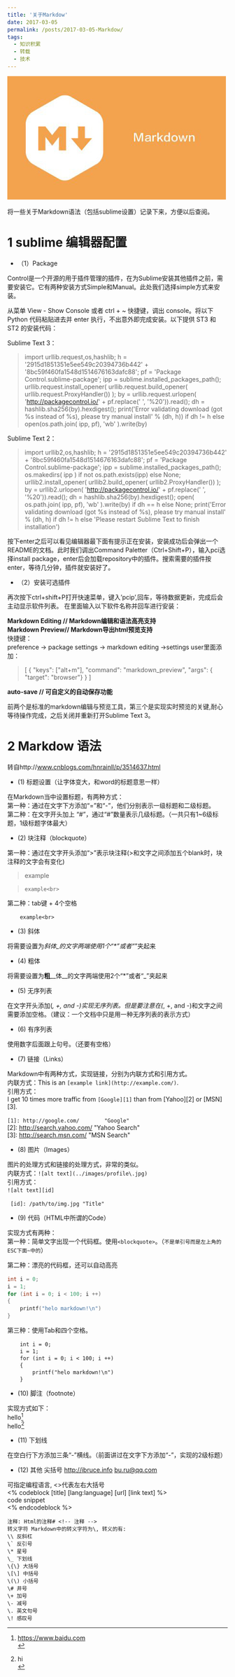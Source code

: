 ```yaml
---
title: '关于Markdow'
date: 2017-03-05
permalink: /posts/2017-03-05-Markdow/
tags:
  - 知识积累
  - 转载
  - 技术
---
```


!["markdown"](../images/markdown.jpg)

将一些关于Markdown语法（包括sublime设置）记录下来，方便以后查阅。

<!-- more -->
# 1 sublime 编辑器配置

* （1）Package 

Control是一个开源的用于插件管理的插件，在为Sublime安装其他插件之前，需要安装它。它有两种安装方式Simple和Manual。此处我们选择simple方式来安装。<br>

从菜单 View - Show Console 或者 ctrl + ~ 快捷键，调出 console。将以下 Python 代码粘贴进去并 enter 执行，不出意外即完成安装。以下提供 ST3 和 ST2 的安装代码：<br>

Sublime Text 3：<br>


>import urllib.request,os,hashlib; h = '2915d1851351e5ee549c20394736b442' + '8bc59f460fa1548d1514676163dafc88'; pf = 'Package Control.sublime-package'; ipp = sublime.installed_packages_path(); urllib.request.install_opener( urllib.request.build_opener( urllib.request.ProxyHandler()) ); by = urllib.request.urlopen( 'http://packagecontrol.io/' + pf.replace(' ', '%20')).read(); dh = hashlib.sha256(by).hexdigest(); print('Error validating download (got %s instead of %s), please try manual install' % (dh, h)) if dh != h else open(os.path.join( ipp, pf), 'wb' ).write(by)<br>

Sublime Text 2：<br>

>import urllib2,os,hashlib; h = '2915d1851351e5ee549c20394736b442' + '8bc59f460fa1548d1514676163dafc88'; pf = 'Package Control.sublime-package'; ipp = sublime.installed_packages_path(); os.makedirs( ipp ) if not os.path.exists(ipp) else None; urllib2.install_opener( urllib2.build_opener( urllib2.ProxyHandler()) ); by = urllib2.urlopen( 'http://packagecontrol.io/' + pf.replace(' ', '%20')).read(); dh = hashlib.sha256(by).hexdigest(); open( os.path.join( ipp, pf), 'wb' ).write(by) if dh == h else None; print('Error validating download (got %s instead of %s), please try manual install' % (dh, h) if dh != h else 'Please restart Sublime Text to finish installation')<br>

按下enter之后可以看见编辑器最下面有提示正在安装，安装成功后会弹出一个README的文档。此时我们调出Command Paletter（Ctrl+Shift+P），输入pci选择install package，enter后会加载repository中的插件。搜索需要的插件按enter，等待几分钟，插件就安装好了。<br>

* （2）安装可选插件

再次按下ctrl+shift+P打开快速菜单，键入’pcip’,回车，等待数据更新，完成后会主动显示软件列表。 在里面输入以下软件名称并回车进行安装：<br>

**Markdown Editing // Markdown编辑和语法高亮支持**<br>
**Markdown Preview// Markdown导出html预览支持** <br>
快捷键：<br>
preference -> package settings -> markdown editing ->settings user里面添加：<br>
>[
    { "keys": ["alt+m"], "command": "markdown_preview", "args": { "target": "browser"} }
]

**auto-save // 可自定义的自动保存功能** <br>


前两个是标准的markdown编辑与预览工具，第三个是实现实时预览的关键,耐心等待操作完成，之后关闭并重新打开Sublime Text 3。

# 2 Markdow 语法 

转自http://www.cnblogs.com/hnrainll/p/3514637.html

* (1) 标题设置（让字体变大，和word的标题意思一样）

在Markdown当中设置标题，有两种方式：<br>
第一种：通过在文字下方添加“=”和“-”，他们分别表示一级标题和二级标题。<br>
第二种：在文字开头加上 “#”，通过“#”数量表示几级标题。（一共只有1~6级标题，1级标题字体最大）<br>

* (2) 块注释（blockquote）

第一种：通过在文字开头添加“>”表示块注释(>和文字之间添加五个blank时，块注释的文字会有变化)<br>

>example<br>

>     example<br>

第二种：tab键 + 4个空格<br>

        example<br>

* (3) 斜体

将需要设置为*斜*_体_的文字两端使用1个“*”或者“_”夹起来<br>

* (4) 粗体

将需要设置为**粗**__体__的文字两端使用2个“*”或者“_”夹起来<br>

* (5) 无序列表

在文字开头添加(*, +, and -)实现无序列表。但是要注意在(*, +, and -)和文字之间需要添加空格。（建议：一个文档中只是用一种无序列表的表示方式）<br>

* (6) 有序列表

使用数字后面跟上句号。（还要有空格）<br>

* (7) 链接（Links）

Markdown中有两种方式，实现链接，分别为内联方式和引用方式。<br>
内联方式：This is an `[example link](http://example.com/)`.<br>
引用方式：<br>
I get 10 times more traffic from `[Google][1]` than from [Yahoo][2] or [MSN][3].  <br>

`[1]: http://google.com/        "Google" `<br>
[2]: http://search.yahoo.com/  "Yahoo Search" <br>
[3]: http://search.msn.com/    "MSN Search"<br>
 

* (8) 图片（Images）

图片的处理方式和链接的处理方式，非常的类似。<br>
内联方式：`![alt text](../images/profile\.jpg)`<br>
引用方式：<br>
`![alt text][id]` <br>

` [id]: /path/to/img.jpg "Title"`<br>

* (9) 代码（HTML中所谓的Code）

实现方式有两种：<br>
第一种：简单文字出现一个代码框。使用`<blockquote>`。（`不是单引号而是左上角的ESC下面~中的`）<br>

第二种：漂亮的代码框，还可以自动高亮<br>

```cpp
int i = 0;
i = 1;
for (int i = 0; i < 100; i ++)
{
    printf("helo markdown!\n")
}
```

第三种：使用Tab和四个空格。

        int i = 0;
        i = 1;
        for (int i = 0; i < 100; i ++)
        {
            printf("helo markdown!\n")
        }


* (10) 脚注（footnote）

实现方式如下：<br>
hello[^3]<br>
hello[^hello]<br>

[^hello]: hi<br>
[^3]: https://www.baidu.com<br>

* (11) 下划线

在空白行下方添加三条“-”横线。（前面讲过在文字下方添加“-”，实现的2级标题）<br>

* (12) 其他 尖括号 http://ibruce.info bu.ru@qq.com

可指定编程语言, <>代表左右大括号<br>
<% codeblock [title] [lang:language] [url] [link text] %><br>
  code snippet<br>
<% endcodeblock %><br>

```
注释: Html的注释# <!-- 注释 -->
转义字符 Markdown中的转义字符为\, 转义的有:
\\ 反斜杠
\` 反引号
\* 星号
\_ 下划线
\{\} 大括号
\[\] 中括号
\(\) 小括号
\# 井号
\+ 加号
\- 减号
\. 英文句号
\! 感叹号
```
